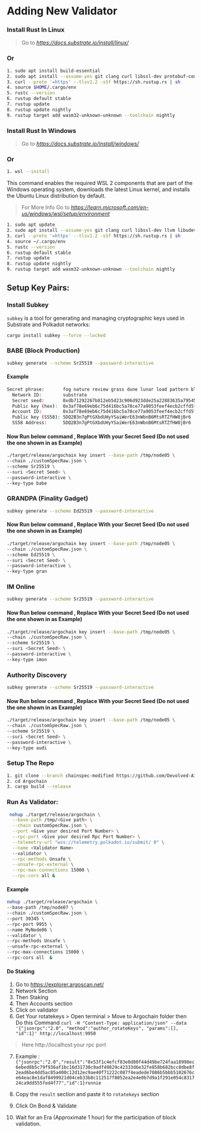 # Adding New Validator


### Install Rust In Linux
> Go to *https://docs.substrate.io/install/linux/* 
### Or

```bash
1. sudo apt install build-essential
2. sudo apt install --assume-yes git clang curl libssl-dev protobuf-compiler
3. curl --proto '=https' --tlsv1.2 -sSf https://sh.rustup.rs | sh
4. source $HOME/.cargo/env
5. rustc --version
6. rustup default stable
7. rustup update
8. rustup update nightly
9. rustup target add wasm32-unknown-unknown --toolchain nightly
```

### Install Rust In Windows
> Go to *https://docs.substrate.io/install/windows/* 
### Or

```bash
1. wsl --install
```
This command enables the required WSL 2 components that are part of the Windows operating system, downloads the latest Linux kernel, and installs the Ubuntu Linux distribution by default.

> For More Info Go to *https://learn.microsoft.com/en-us/windows/wsl/setup/environment* 

```bash
1. sudo apt update
2. sudo apt install --assume-yes git clang curl libssl-dev llvm libudev-dev make protobuf-compiler
3. curl --proto '=https' --tlsv1.2 -sSf https://sh.rustup.rs | sh
4. source ~/.cargo/env
5. rustc --version
6. rustup default stable
7. rustup update
8. rustup update nightly
9. rustup target add wasm32-unknown-unknown --toolchain nightly
```





## Setup Key Pairs: 

###  Install Subkey

`subkey` is a tool for generating and managing cryptographic keys used in Substrate and Polkadot networks:

```bash
cargo install subkey --force --locked
```


### BABE (Block Production)

```bash
subkey generate --scheme Sr25519 --password-interactive
```

#### Example
```bash
Secret phrase:       fog nature review grass dune lunar load pattern blood measure orphan board
  Network ID:        substrate
  Secret seed:       0xdb71292267b812eb5d23c906d923dde25a22883635a79545268897807c05e327
  Public key (hex):  0x3af78e69eb6c75d416bc5a78ce77a9053feef4ecb2cffd5ff91b2dbb9c04525e
  Account ID:        0x3af78e69eb6c75d416bc5a78ce77a9053feef4ecb2cffd5ff91b2dbb9c04525e
  Public key (SS58): 5DQ2B3n7gPtGXbdUHyYSaiWerE63nWbnB6MtsRTZfHW8jBr6
  SS58 Address:      5DQ2B3n7gPtGXbdUHyYSaiWerE63nWbnB6MtsRTZfHW8jBr6
```
#### Now Run below command , Replace <Secret Seed> With your Secret Seed (Do not used the one shown in as Example)

```bash
./target/release/argochain key insert --base-path /tmp/node05 \
--chain ./customSpecRaw.json \
--scheme Sr25519 \
--suri <Secret Seed> \
--password-interactive \
--key-type babe
```

### GRANDPA (Finality Gadget)


```bash
subkey generate --scheme Ed25519 --password-interactive
```
#### Now Run below command , Replace <Secret Seed> With your Secret Seed (Do not used the one shown in as Example)

```bash
./target/release/argochain key insert --base-path /tmp/node05 \
--chain ./customSpecRaw.json \
--scheme Ed25519 \
--suri <Secret Seed> \
--password-interactive \
--key-type gran
```


### IM Online

```bash
subkey generate --scheme Sr25519 --password-interactive
```
#### Now Run below command , Replace <Secret Seed> With your Secret Seed (Do not used the one shown in as Example)
```bash
./target/release/argochain key insert --base-path /tmp/node05 \
--chain ./customSpecRaw.json \
--scheme Sr25519 \
--suri <Secret Seed> \
--password-interactive \
--key-type imon
```

### Authority Discovery

```bash
subkey generate --scheme Sr25519 --password-interactive
```
#### Now Run below command , Replace <Secret Seed> With your Secret Seed (Do not used the one shown in as Example)

```bash
./target/release/argochain key insert --base-path /tmp/node05 \
--chain ./customSpecRaw.json \
--scheme Sr25519 \
--suri <Secret Seed> \
--password-interactive \
--key-type audi
```

### Setup The Repo

```bash
1. git clone --branch chainspec-modified https://github.com/Devolved-AI/Argochain.git
2. cd Argochain
3. cargo build --release
```



### Run As Validator: 

```bash
 nohup ./target/release/argochain \
  --base-path /tmp/<Give path> \
  --chain customSpecRaw.json \
  --port <Give your desired Port Number> \
  --rpc-port <Give your desired Rpc Port Number> \
  --telemetry-url "wss://telemetry.polkadot.io/submit/ 0" \
  --name <Validator Name> 
  --validator \
  --rpc-methods Unsafe \
  --unsafe-rpc-external \
  --rpc-max-connections 15000 \
  --rpc-cors all &

```

#### Example 

```bash
nohup ./target/release/argochain \
--base-path /tmp/node07 \
--chain ./customSpecRaw.json \
--port 30345 \
--rpc-port 9955 \
--name MyNode06 \
--validator \
--rpc-methods Unsafe \
--unsafe-rpc-external \
--rpc-max-connections 15000 \
--rpc-cors all  &
```
#### Do Staking

1. Go to https://explorer.argoscan.net/ 
2. Network Section
3. Then Staking
4. Then Accounts section
5. Click on validator
6. Get Your rotatekeys  > Open terminal > Move to Argochain folder then Do this Command
`curl -H "Content-Type: application/json" --data '{"jsonrpc":"2.0", "method":"author_rotateKeys", "params":[], "id":1}' http://localhost:9950` 
> Here http://localhost:your rpc port

7. Example : 
`{"jsonrpc":"2.0","result":"0x53f1c4efcf83e0d80f44d49be724faa18998ec6ebed8b5c79f936af1bc16d31730c9adf49829c42333d6e32fe858b682bcc0dbe8f2ead6be4dd5ac85a400c12d12ec9ae40f71222c087f4eadede7086b5bbb5102676ce64eac8e1daf8499921d04ceb33b8c112517f8052ea2e4e0b7d9a1f291e054c831724ca9dd555fed4f77","id":1}ronnie
        `

8. Copy the `result` section and paste it to `rotatekeys` section 
9. Click On Bond & Validate
10. Wait for an Era (Approximate 1 hour) for the participation of block validation.
